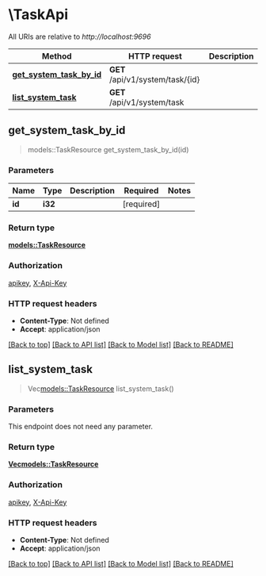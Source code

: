 # \TaskApi

All URIs are relative to *http://localhost:9696*

Method | HTTP request | Description
------------- | ------------- | -------------
[**get_system_task_by_id**](TaskApi.md#get_system_task_by_id) | **GET** /api/v1/system/task/{id} | 
[**list_system_task**](TaskApi.md#list_system_task) | **GET** /api/v1/system/task | 



## get_system_task_by_id

> models::TaskResource get_system_task_by_id(id)


### Parameters


Name | Type | Description  | Required | Notes
------------- | ------------- | ------------- | ------------- | -------------
**id** | **i32** |  | [required] |

### Return type

[**models::TaskResource**](TaskResource.md)

### Authorization

[apikey](../README.md#apikey), [X-Api-Key](../README.md#X-Api-Key)

### HTTP request headers

- **Content-Type**: Not defined
- **Accept**: application/json

[[Back to top]](#) [[Back to API list]](../README.md#documentation-for-api-endpoints) [[Back to Model list]](../README.md#documentation-for-models) [[Back to README]](../README.md)


## list_system_task

> Vec<models::TaskResource> list_system_task()


### Parameters

This endpoint does not need any parameter.

### Return type

[**Vec<models::TaskResource>**](TaskResource.md)

### Authorization

[apikey](../README.md#apikey), [X-Api-Key](../README.md#X-Api-Key)

### HTTP request headers

- **Content-Type**: Not defined
- **Accept**: application/json

[[Back to top]](#) [[Back to API list]](../README.md#documentation-for-api-endpoints) [[Back to Model list]](../README.md#documentation-for-models) [[Back to README]](../README.md)

